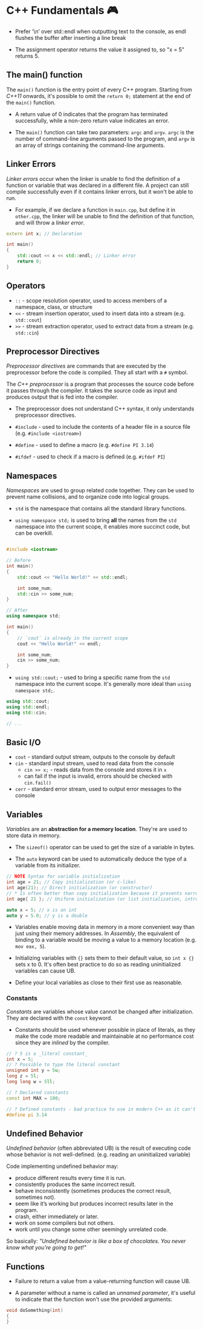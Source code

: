 # C++ Fundamentals 🎮

- Prefer ‘\n’ over std::endl when outputting text to the console, as endl flushes the buffer after inserting a line break

- The assignment operator returns the value it assigned to, so "x = 5" returns 5.

## The main() function

The `main()` function is the entry point of every C++ program. Starting from _C++11_ onwards, it's possible to omit the `return 0;` statement at the end of the `main()` function.

- A return value of 0 indicates that the program has terminated successfully, while a non-zero return value indicates an error.

- The `main()` function can take two parameters: `argc` and `argv`. `argc` is the number of command-line arguments passed to the program, and `argv` is an array of strings containing the command-line arguments.

## Linker Errors

_Linker errors_ occur when the linker is unable to find the definition of a function or variable that was declared in a different file. A project can still compile successfully even if it contains linker errors, but it won't be able to run.

- For example, if we declare a function in `main.cpp`, but define it in `other.cpp`, the linker will be unable to find the definition of that function, and will throw a _linker error_.

```cpp
extern int x; // Declaration

int main()
{
    std::cout << x << std::endl; // Linker error
    return 0;
}
```

## Operators

- `::` - scope resolution operator, used to access members of a namespace, class, or structure
- `<<` - stream insertion operator, used to insert data into a stream (e.g. `std::cout`)
- `>>` - stream extraction operator, used to extract data from a stream (e.g. `std::cin`)

## Preprocessor Directives

_Preprocessor directives_ are commands that are executed by the preprocessor before the code is compiled. They all start with a `#` symbol.

The _C++ preprocessor_ is a program that processes the source code before it passes through the compiler. It takes the source code as input and produces output that is fed into the compiler.

- The preprocessor does not understand C++ syntax, it only understands preprocessor directives.

- `#include` - used to include the contents of a header file in a source file (e.g. `#include <iostream>`)
- `#define` - used to define a macro (e.g. `#define PI 3.14`)
- `#ifdef` - used to check if a macro is defined (e.g. `#ifdef PI`)

## Namespaces

_Namespaces_ are used to group related code together. They can be used to prevent name collisions, and to organize code into logical groups.

- `std` is the namespace that contains all the standard library functions.

- `using namespace std;` is used to bring **all** the names from the `std` namespace into the current scope, it enables more succinct code, but can be overkill.

```cpp

#include <iostream>

// Before
int main()
{
    std::cout << "Hello World!" << std::endl;

    int some_num;
    std::cin >> some_num;
}

// After
using namespace std;

int main()
{
    // `cout` is already in the current scope
    cout << "Hello World!" << endl;

    int some_num;
    cin >> some_num;
}
```

- `using std::cout;` - used to bring a specific name from the `std` namespace into the current scope. It's generally more ideal than  `using namespace std;`.

```cpp
using std::cout;
using std::endl;
using std::cin;

// ...
```

## Basic I/O

- `cout` - standard output stream, outputs to the console by default
- `cin` - standard input stream, used to read data from the console
  - `cin >> x;` - reads data from the console and stores it in `x`
  - can fail if the input is invalid, errors should be checked with `cin.fail()`
- `cerr` - standard error stream, used to output error messages to the console

## Variables

_Variables_ are an **abstraction for a memory location**. They're are used to store data in memory.

- The `sizeof()` operator can be used to get the size of a variable in bytes.

- The `auto` keyword can be used to automatically deduce the type of a variable from its initializer.

```cpp
// NOTE Syntax for variable initialization
int age = 21; // Copy initialization (or c-like) 
int age(21); // Direct initialization (or constructor)
// * Is often better than copy initialization because it prevents narrowing conversions
int age{ 21 }; // Uniform initialization (or list initialization, introduced in C++11)

auto x = 5; // x is an int
auto y = 5.0; // y is a double
```

- Variables enable moving data in memory in a more convenient way than just using their memory addresses. In _Assembly_, the equivalent of binding to a variable would be moving a value to a memory location (e.g. `mov eax, 5`).

- Initializing variables with `{}` sets them to their default value, so `int x {}` sets x to 0. It's often best practice to do so as reading uninitialized variables can cause UB.

- Define your local variables as close to their first use as reasonable.

### Constants

_Constants_ are variables whose value cannot be changed after initialization. They are declared with the `const` keyword.

- Constants should be used whenever possible in place of literals, as they make the code more readable and maintainable at no performance cost since they are _inlined_ by the compiler.

```cpp
// ? 5 is a _literal constant_
int x = 5;
// ? Possible to type the literal constant
unsigned int y = 5u;
long z = 5l;
long long w = 5ll;

// ? Declared constants
const int MAX = 100;

// ? Defined constants - bad practice to use in modern C++ as it can't type check or scope check
#define pi 3.14
```

## Undefined Behavior

_Undefined behavior_ (often abbreviated UB) is the result of executing code whose behavior is not well-defined. (e.g. reading an uninitialized variable)

Code implementing undefined behavior may:

- produce different results every time it is run.
- consistently produces the same incorrect result.
- behave inconsistently (sometimes produces the correct result, sometimes not).
- seem like it’s working but produces incorrect results later in the program.
- crash, either immediately or later.
- work on some compilers but not others.
- work until you change some other seemingly unrelated code.

So basically: _"Undefined behavior is like a box of chocolates. You never know what you’re going to get!"_

## Functions

- Failure to return a value from a value-returning function will cause UB.

- A parameter without a name is called an _unnamed parameter_, it's useful to indicate that the function won't use the provided arguments:

```cpp
void doSomething(int)
{
}
```
